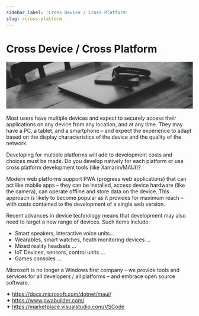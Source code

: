 ```yaml
---
sidebar_label: 'Cross Device / Cross Platform'
slug: /cross-platform
---
```


# Cross Device / Cross Platform

![](images/08-xplatform.png)

Most users have multiple devices and expect to securely access their applications on any device from any location, and at any time. They may have a PC, a tablet, and a smartphone – and expect the experience to adapt based on the display characteristics of the device and the quality of the network.

Developing for multiple platforms will add to development costs and choices must be made. Do you develop natively for each platform or use cross platform development tools (like Xamarin/MAUI)?

Modern web platforms support PWA (progress web applications) that can act like mobile apps – they can be installed, access device hardware (like the camera), can operate offline and store data on the device.  This approach is likely to become popular as it provides for maximum reach – with costs contained to the development of a single web version.

Recent advances in device technology means that development may also need to target a new range of devices. Such items include:

- Smart speakers, interactive voice units…
- Wearables, smart watches, heath monitoring devices …
- Mixed reality headsets …
- IoT Devices, sensors, control units …
- Games consoles …

Microsoft is no longer a Windows first company – we provide tools and services for all developers / all platforms – and embrace open source software. 

&#x2726; <https://docs.microsoft.com/dotnet/maui/>  
&#x2726; <https://www.pwabuilder.com/>  
&#x2726; <https://marketplace.visualstudio.com/VSCode>  
